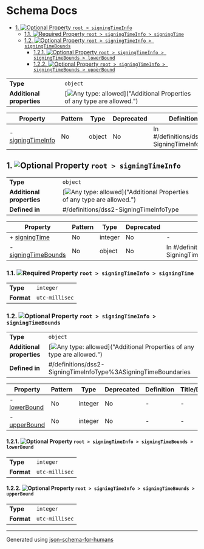 # Schema Docs

- [1. ![Optional](https://img.shields.io/badge/Optional-yellow) Property `root > signingTimeInfo`](#signingTimeInfo)
  - [1.1. ![Required](https://img.shields.io/badge/Required-blue) Property `root > signingTimeInfo > signingTime`](#signingTimeInfo_signingTime)
  - [1.2. ![Optional](https://img.shields.io/badge/Optional-yellow) Property `root > signingTimeInfo > signingTimeBounds`](#signingTimeInfo_signingTimeBounds)
    - [1.2.1. ![Optional](https://img.shields.io/badge/Optional-yellow) Property `root > signingTimeInfo > signingTimeBounds > lowerBound`](#signingTimeInfo_signingTimeBounds_lowerBound)
    - [1.2.2. ![Optional](https://img.shields.io/badge/Optional-yellow) Property `root > signingTimeInfo > signingTimeBounds > upperBound`](#signingTimeInfo_signingTimeBounds_upperBound)

|                           |                                                                                                                                 |
| ------------------------- | ------------------------------------------------------------------------------------------------------------------------------- |
| **Type**                  | `object`                                                                                                                        |
| **Additional properties** | [![Any type: allowed](https://img.shields.io/badge/Any%20type-allowed-green)]("Additional Properties of any type are allowed.") |

| Property                               | Pattern | Type   | Deprecated | Definition                                | Title/Description |
| -------------------------------------- | ------- | ------ | ---------- | ----------------------------------------- | ----------------- |
| - [signingTimeInfo](#signingTimeInfo ) | No      | object | No         | In #/definitions/dss2-SigningTimeInfoType | -                 |

## <a name="signingTimeInfo"></a>1. ![Optional](https://img.shields.io/badge/Optional-yellow) Property `root > signingTimeInfo`

|                           |                                                                                                                                 |
| ------------------------- | ------------------------------------------------------------------------------------------------------------------------------- |
| **Type**                  | `object`                                                                                                                        |
| **Additional properties** | [![Any type: allowed](https://img.shields.io/badge/Any%20type-allowed-green)]("Additional Properties of any type are allowed.") |
| **Defined in**            | #/definitions/dss2-SigningTimeInfoType                                                                                          |

| Property                                                   | Pattern | Type    | Deprecated | Definition                                                        | Title/Description |
| ---------------------------------------------------------- | ------- | ------- | ---------- | ----------------------------------------------------------------- | ----------------- |
| + [signingTime](#signingTimeInfo_signingTime )             | No      | integer | No         | -                                                                 | -                 |
| - [signingTimeBounds](#signingTimeInfo_signingTimeBounds ) | No      | object  | No         | In #/definitions/dss2-SigningTimeInfoType%3ASigningTimeBoundaries | -                 |

### <a name="signingTimeInfo_signingTime"></a>1.1. ![Required](https://img.shields.io/badge/Required-blue) Property `root > signingTimeInfo > signingTime`

|            |                |
| ---------- | -------------- |
| **Type**   | `integer`      |
| **Format** | `utc-millisec` |

### <a name="signingTimeInfo_signingTimeBounds"></a>1.2. ![Optional](https://img.shields.io/badge/Optional-yellow) Property `root > signingTimeInfo > signingTimeBounds`

|                           |                                                                                                                                 |
| ------------------------- | ------------------------------------------------------------------------------------------------------------------------------- |
| **Type**                  | `object`                                                                                                                        |
| **Additional properties** | [![Any type: allowed](https://img.shields.io/badge/Any%20type-allowed-green)]("Additional Properties of any type are allowed.") |
| **Defined in**            | #/definitions/dss2-SigningTimeInfoType%3ASigningTimeBoundaries                                                                  |

| Property                                                       | Pattern | Type    | Deprecated | Definition | Title/Description |
| -------------------------------------------------------------- | ------- | ------- | ---------- | ---------- | ----------------- |
| - [lowerBound](#signingTimeInfo_signingTimeBounds_lowerBound ) | No      | integer | No         | -          | -                 |
| - [upperBound](#signingTimeInfo_signingTimeBounds_upperBound ) | No      | integer | No         | -          | -                 |

#### <a name="signingTimeInfo_signingTimeBounds_lowerBound"></a>1.2.1. ![Optional](https://img.shields.io/badge/Optional-yellow) Property `root > signingTimeInfo > signingTimeBounds > lowerBound`

|            |                |
| ---------- | -------------- |
| **Type**   | `integer`      |
| **Format** | `utc-millisec` |

#### <a name="signingTimeInfo_signingTimeBounds_upperBound"></a>1.2.2. ![Optional](https://img.shields.io/badge/Optional-yellow) Property `root > signingTimeInfo > signingTimeBounds > upperBound`

|            |                |
| ---------- | -------------- |
| **Type**   | `integer`      |
| **Format** | `utc-millisec` |

----------------------------------------------------------------------------------------------------------------------------
Generated using [json-schema-for-humans](https://github.com/coveooss/json-schema-for-humans)
